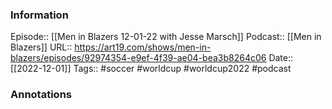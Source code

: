 ### Information

Episode:: [[Men in Blazers 12-01-22 with Jesse Marsch]]
Podcast:: [[Men in Blazers]]
URL:: https://art19.com/shows/men-in-blazers/episodes/92974354-e9ef-4f39-ae04-bea3b8264c06
Date:: [[2022-12-01]]
Tags:: #soccer #worldcup #worldcup2022 
#podcast


### Annotations

